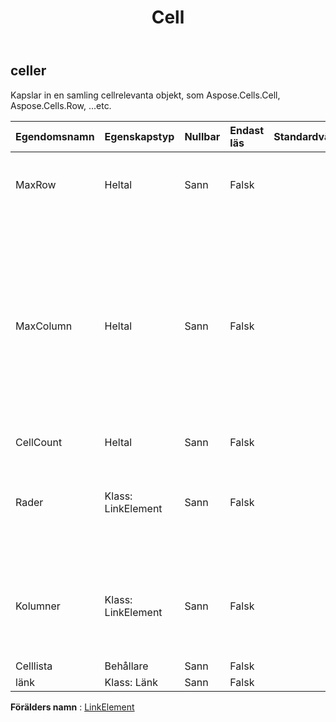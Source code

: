 ﻿---
title: Cell
second_title: Aspose.Cells Cloud Documen
type: docs
url: /sv/specification/model/cells/
description: "Aspose.Cells Molnmodellspecifikation: Cells. Hantera enkelt Excel och andra kalkylarksdokument med funktioner som att öppna, generera, redigera, dela, slå samman, jämföra och konvertera"
kwords: Excel, Office, Kalkylblad, Cloud REST API, Cells
weight: 50
---
## **celler**

 Kapslar in en samling cellrelevanta objekt, som Aspose.Cells.Cell, Aspose.Cells.Row, ...etc.

| Egendomsnamn| Egenskapstyp| Nullbar| Endast läs| Standardvärde| Beskrivning|
|:- |:- |:- |:- |:- |:- |
| MaxRow| Heltal| Sann| Falsk|| Maximalt radindex för cell som innehåller data eller stil.|
| MaxColumn| Heltal| Sann| Falsk|| Maximalt kolumnindex för de celler som har instansierats i samlingen (inkluderar inte kolumnen där stilen är definierad för hela kolumnen men ingen cell har instansierats i den).|
| CellCount| Heltal| Sann| Falsk|||
| Rader| Klass: LinkElement| Sann| Falsk|| Hämtar samlingen av objekt som representerar de enskilda raderna i detta kalkylblad.|
| Kolumner| Klass: LinkElement| Sann| Falsk|| Hämtar samlingen av objekt som representerar de enskilda kolumnerna i detta kalkylblad.|
| Celllista| Behållare| Sann| Falsk|||
| länk| Klass: Länk| Sann| Falsk|||

**Förälders namn** : [LinkElement](/specification/model/linkelement)

